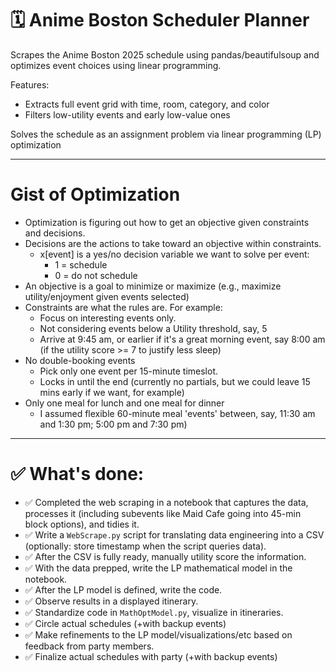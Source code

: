# 🗓 Anime Boston Scheduler Planner
Scrapes the Anime Boston 2025 schedule using pandas/beautifulsoup and optimizes event choices using linear programming.

Features:
- Extracts full event grid with time, room, category, and color
- Filters low-utility events and early low-value ones

Solves the schedule as an assignment problem via linear programming (LP) optimization

----
# Gist of Optimization
- Optimization is figuring out how to get an objective given constraints and decisions.
- Decisions are the actions to take toward an objective within constraints. 
  - x[event] is a yes/no decision variable we want to solve per event:
    - 1 = schedule
    - 0 = do not schedule
- An objective is a goal to minimize or maximize (e.g., maximize utility/enjoyment given events selected)
- Constraints are what the rules are. For example:
  - Focus on interesting events only.
  - Not considering events below a Utility threshold, say, 5
  - Arrive at 9:45 am, or earlier if it's a great morning event, say 8:00 am (if the utility score >= 7 to justify less sleep)
- No double-booking events
  - Pick only one event per 15-minute timeslot.
  - Locks in until the end (currently no partials, but we could leave 15 mins early if we want, for example)
- Only one meal for lunch and one meal for dinner
  - I assumed flexible 60-minute meal 'events' between, say, 11:30 am and 1:30 pm; 5:00 pm and 7:30 pm)


----
# ✅ What's done:
- ✅ Completed the web scraping in a notebook that captures the data, processes it (including subevents like Maid Cafe going into 45-min block options), and tidies it.
- ✅ Write a `WebScrape.py` script for translating data engineering into a CSV (optionally: store timestamp when the script queries data).
- ✅ After the CSV is fully ready, manually utility score the information.
- ✅ With the data prepped, write the LP mathematical model in the notebook.
- ✅ After the LP model is defined, write the code.
- ✅ Observe results in a displayed itinerary.
- ✅ Standardize code in `MathOptModel.py`, visualize in itineraries.
- ✅ Circle actual schedules (+with backup events)
- ✅ Make refinements to the LP model/visualizations/etc based on feedback from party members.
- ✅ Finalize actual schedules with party (+with backup events)
